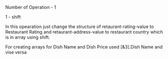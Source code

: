 Number of Operation - 1

1 - shift

In this opearation just change the structure of retaurant-rating-value to Restaurant Rating and retaurant-address-value to restaurant country which is in array using shift.

For creating arrays for Dish Name and Dish Price used [&3].Dish Name and vise versa
